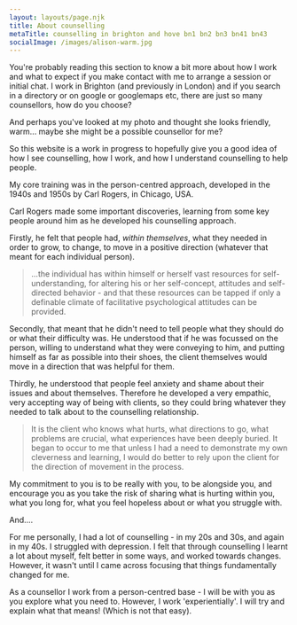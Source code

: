 ```yaml
---
layout: layouts/page.njk
title: About counselling
metaTitle: counselling in brighton and hove bn1 bn2 bn3 bn41 bn43
socialImage: /images/alison-warm.jpg
---
```

You're probably reading this section to know a bit more about how I work and what to expect if you make contact with me to arrange a session or initial chat. I work in Brighton (and previously in London) and if you search in a directory or on google or googlemaps etc, there are just so many counsellors, how do you choose?

A﻿nd perhaps you've looked at my photo and thought she looks friendly, warm... maybe she might be a possible counsellor for me?

S﻿o this website is a work in progress to hopefully give you a good idea of how I see counselling, how I work, and how I understand counselling to help people.

M﻿y core training was in the person-centred approach, developed in the 1940s and 1950s by Carl Rogers, in Chicago, USA. 

C﻿arl Rogers made some important discoveries, learning from some key people around him as he developed his counselling approach. 

Firstly, he felt that people had, *within themselves*, what they needed in order to grow, to change, to move in a positive direction (whatever that meant for each individual person). 

> ...the individual has within himself or herself vast resources for self-understanding, for altering his or her self-concept, attitudes and self-directed behavior - and that these resources can be tapped if only a definable climate of facilitative psychological attitudes can be provided.

S﻿econdly, that meant that he didn't need to tell people what they should do or what their difficulty was. He understood that if he was focussed on the person, willing to understand what they were conveying to him, and putting himself as far as possible into their shoes, the client themselves would move in a direction that was helpful for them.

T﻿hirdly, he understood that people feel anxiety and shame about their issues and about themselves. Therefore he developed a very empathic, very accepting way of being with clients, so they could bring whatever they needed to talk about to the counselling relationship.



> It is the client who knows what hurts, what directions to go, what problems are crucial, what experiences have been deeply buried. It began to occur to me that unless I had a need to demonstrate my own cleverness and learning, I would do better to rely upon the client for the direction of movement in the process.

M﻿y commitment to you is to be really with you, to be alongside you, and encourage you as you take the risk of sharing what is hurting within you, what you long for, what you feel hopeless about or what you struggle with.

A﻿nd....

F﻿or me personally, I had a lot of counselling - in my 20s and 30s, and again in my 40s. I struggled with depression. I felt that through counselling I learnt a lot about myself, felt better in some ways, and worked towards changes. However, it wasn't until I came across focusing that things fundamentally changed for me.

A﻿s a counsellor I work from a person-centred base - I will be with you as you explore what you need to. However, I work 'experientially'. I will try and explain what that means! (Which is not that easy).